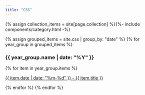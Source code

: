 ```yaml
---
title: "CSS"
---
```



{% assign collection_items = site[page.collection] %}{%- include components/category.html -%}

{% assign grouped_items = site.css | group_by: "date" %}
{% for year_group in grouped_items %}
<h3>{{ year_group.name | date: "%Y" }}</h3>
{% for item in year_group.items %}
<p><a href="{{ folder }}{{ item.url }}">{{ item.date | date: "%m-%d" }} - {{ item.title }}</a></p>
{% endfor %}
{% endfor %}

